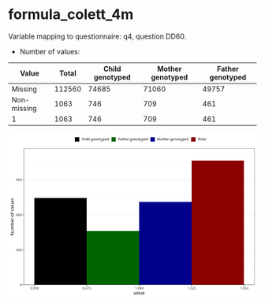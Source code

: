# formula_colett_4m
Variable mapping to questionnaire: q4, question DD60.
- Number of values:

| Value | Total | Child genotyped | Mother genotyped | Father genotyped |
| ----- | ----- | --------------- | ---------------- | ---------------- |
| Missing | 112560 | 74685 | 71060 | 49757 |
| Non-missing | 1063 | 746 | 709 | 461 |
| 1 | 1063 | 746 | 709 | 461 |



![](formula_colett_4m_n.png)



